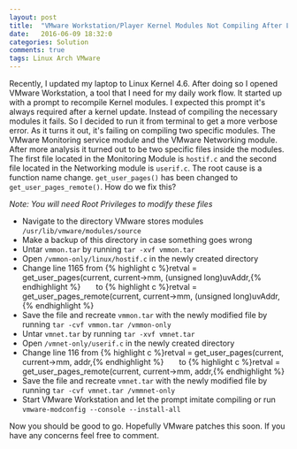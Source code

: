 ```yaml
---
layout: post
title:  "VMware Workstation/Player Kernel Modules Not Compiling After Linux Kernel 4.6"
date:   2016-06-09 18:32:0
categories: Solution
comments: true
tags: Linux Arch VMware
---
```

Recently, I updated my laptop to Linux Kernel 4.6. After doing so I opened VMware Workstation, a tool that I need for my daily work flow. It started up with a prompt to recompile Kernel modules. I expected this prompt it's always required after a kernel update. Instead of compiling the necessary modules it fails. So I decided to run it from terminal to get a more verbose error. As it turns it out, it's failing on compiling two specific modules. The VMware Monitoring service module and the VMware Networking module. After more analysis it turned out to be two specific files inside the modules. The first file located in the Monitoring Module is ```hostif.c``` and the second file located in the Networking module is ```userif.c```. The root cause is a function name change. ```get_user_pages()``` has been changed to ```get_user_pages_remote()```. How do we fix this?
<!--more-->

_Note: You will need Root Privileges to modify these files_

* Navigate to the directory VMware stores modules ```/usr/lib/vmware/modules/source```
* Make a backup of this directory in case something goes wrong
* Untar ```vmmon.tar``` by running ```tar -xvf vmmon.tar```
* Open ```/vmmon-only/linux/hostif.c``` in the newly created directory
* Change line 1165 from {% highlight c %}retval = get_user_pages(current, current->mm, (unsigned long)uvAddr,{% endhighlight %} &nbsp;&nbsp;&nbsp;&nbsp;&nbsp;&nbsp;to {% highlight c %}retval = get_user_pages_remote(current, current->mm, (unsigned long)uvAddr,{% endhighlight %}
* Save the file and recreate ```vmmon.tar``` with the newly modified file by running ```tar -cvf vmmon.tar /vmmon-only```
* Untar ```vmnet.tar``` by running ```tar -xvf vmnet.tar```
* Open ```/vmnet-only/userif.c``` in the newly created directory
* Change line 116 from {% highlight c %}retval = get_user_pages(current, current->mm, addr,{% endhighlight %} &nbsp;&nbsp;&nbsp;&nbsp;&nbsp;&nbsp;to {% highlight c %}retval = get_user_pages_remote(current, current->mm, addr,{% endhighlight %}
* Save the file and recreate ```vmnet.tar``` with the newly modified file by running ```tar -cvf vmnet.tar /vmmnet-only```
* Start VMware Workstation and let the prompt imitate compiling or run ```vmware-modconfig --console --install-all```

Now you should be good to go. Hopefully VMware patches this soon. If you have any concerns feel free to comment.
